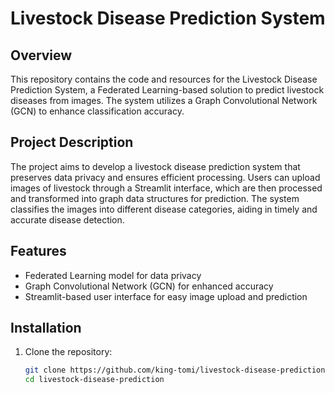 # Livestock Disease Prediction System

## Overview
This repository contains the code and resources for the Livestock Disease Prediction System, a Federated Learning-based solution to predict livestock diseases from images. The system utilizes a Graph Convolutional Network (GCN) to enhance classification accuracy.

## Project Description
The project aims to develop a livestock disease prediction system that preserves data privacy and ensures efficient processing. Users can upload images of livestock through a Streamlit interface, which are then processed and transformed into graph data structures for prediction. The system classifies the images into different disease categories, aiding in timely and accurate disease detection.

## Features
- Federated Learning model for data privacy
- Graph Convolutional Network (GCN) for enhanced accuracy
- Streamlit-based user interface for easy image upload and prediction

## Installation
1. Clone the repository:
   ```bash
   git clone https://github.com/king-tomi/livestock-disease-prediction.git
   cd livestock-disease-prediction
